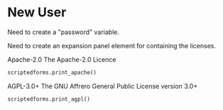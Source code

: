 <!-- markdownlint-disable MD033 -->

<style>
.jp-OutputArea-output pre {
  text-align: center !important;
  height: 300px !important;
}
</style>

# New User

Need to create a "password" variable.

Need to create an expansion panel element for containing the licenses.

<mat-card class="licence-card">
  <mat-card-header>
    <mat-card-title>Apache-2.0</mat-card-title>
    <mat-card-subtitle>The Apache-2.0 Licence</mat-card-subtitle>
  </mat-card-header>
  <mat-card-content>
<section-output>

```python
scriptedforms.print_apache()
```

</section-output>
  </mat-card-content>
  <mat-card-actions>
  </mat-card-actions>
</mat-card>

<mat-card class="licence-card">
  <mat-card-header>
    <mat-card-title>AGPL-3.0+</mat-card-title>
    <mat-card-subtitle>The GNU Affrero General Public License version 3.0+</mat-card-subtitle>
  </mat-card-header>
  <mat-card-content>
<section-output>

```python
scriptedforms.print_agpl()
```

</section-output>
  </mat-card-content>
  <mat-card-actions>
  </mat-card-actions>
</mat-card>